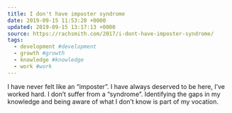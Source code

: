 ```yaml
---
title: I don't have imposter syndrome
date: 2019-09-15 11:53:28 +0000
updated: 2019-09-15 13:17:13 +0000
source: https://rachsmith.com/2017/i-dont-have-imposter-syndrome/
tags:
  - development #development
  - growth #growth
  - knowledge #knowledge
  - work #work
---
```

I have never felt like an “imposter”.I have always deserved to be here, I’ve worked hard.I don’t suffer from a “syndrome”.Identifying the gaps in my knowledge and being aware of what I don’t know is part of my vocation.